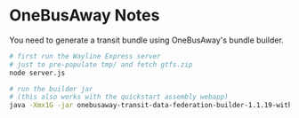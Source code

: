 # OneBusAway Notes

You need to generate a transit bundle using OneBusAway's bundle builder.

```bash
# first run the Wayline Express server
# just to pre-populate tmp/ and fetch gtfs.zip
node server.js

# run the builder jar
# (this also works with the quickstart assembly webapp)
java -Xmx1G -jar onebusaway-transit-data-federation-builder-1.1.19-withAllDependencies.jar -P tripEntriesFactory.throwExceptionOnInvalidStopToShapeMappingException=false tmp/gtfs.zip tmp/oba/
```
